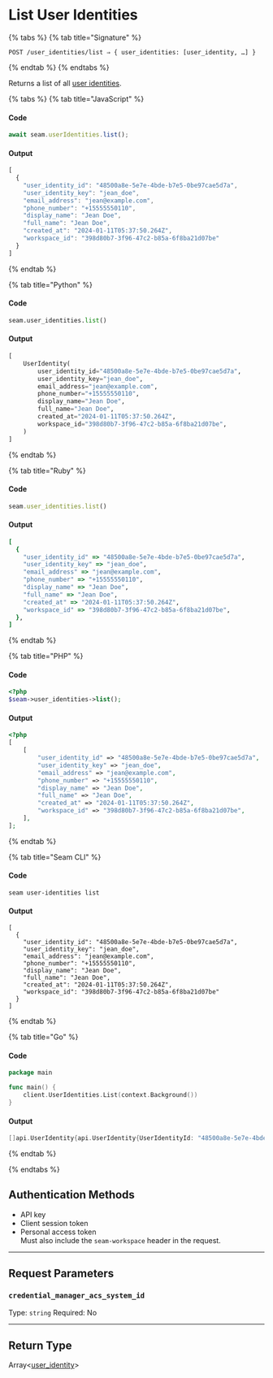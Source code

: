 # List User Identities

{% tabs %}
{% tab title="Signature" %}
```
POST /user_identities/list ⇒ { user_identities: [user_identity, …] }
```
{% endtab %}
{% endtabs %}

Returns a list of all [user identities](https://docs.seam.co/latest/capability-guides/mobile-access-in-development/managing-mobile-app-user-accounts-with-user-identities#what-is-a-user-identity).

{% tabs %}
{% tab title="JavaScript" %}
#### Code

```javascript
await seam.userIdentities.list();
```

#### Output

```javascript
[
  {
    "user_identity_id": "48500a8e-5e7e-4bde-b7e5-0be97cae5d7a",
    "user_identity_key": "jean_doe",
    "email_address": "jean@example.com",
    "phone_number": "+15555550110",
    "display_name": "Jean Doe",
    "full_name": "Jean Doe",
    "created_at": "2024-01-11T05:37:50.264Z",
    "workspace_id": "398d80b7-3f96-47c2-b85a-6f8ba21d07be"
  }
]
```
{% endtab %}

{% tab title="Python" %}
#### Code

```python
seam.user_identities.list()
```

#### Output

```python
[
    UserIdentity(
        user_identity_id="48500a8e-5e7e-4bde-b7e5-0be97cae5d7a",
        user_identity_key="jean_doe",
        email_address="jean@example.com",
        phone_number="+15555550110",
        display_name="Jean Doe",
        full_name="Jean Doe",
        created_at="2024-01-11T05:37:50.264Z",
        workspace_id="398d80b7-3f96-47c2-b85a-6f8ba21d07be",
    )
]
```
{% endtab %}

{% tab title="Ruby" %}
#### Code

```ruby
seam.user_identities.list()
```

#### Output

```ruby
[
  {
    "user_identity_id" => "48500a8e-5e7e-4bde-b7e5-0be97cae5d7a",
    "user_identity_key" => "jean_doe",
    "email_address" => "jean@example.com",
    "phone_number" => "+15555550110",
    "display_name" => "Jean Doe",
    "full_name" => "Jean Doe",
    "created_at" => "2024-01-11T05:37:50.264Z",
    "workspace_id" => "398d80b7-3f96-47c2-b85a-6f8ba21d07be",
  },
]
```
{% endtab %}

{% tab title="PHP" %}
#### Code

```php
<?php
$seam->user_identities->list();
```

#### Output

```php
<?php
[
    [
        "user_identity_id" => "48500a8e-5e7e-4bde-b7e5-0be97cae5d7a",
        "user_identity_key" => "jean_doe",
        "email_address" => "jean@example.com",
        "phone_number" => "+15555550110",
        "display_name" => "Jean Doe",
        "full_name" => "Jean Doe",
        "created_at" => "2024-01-11T05:37:50.264Z",
        "workspace_id" => "398d80b7-3f96-47c2-b85a-6f8ba21d07be",
    ],
];
```
{% endtab %}

{% tab title="Seam CLI" %}
#### Code

```seam_cli
seam user-identities list
```

#### Output

```seam_cli
[
  {
    "user_identity_id": "48500a8e-5e7e-4bde-b7e5-0be97cae5d7a",
    "user_identity_key": "jean_doe",
    "email_address": "jean@example.com",
    "phone_number": "+15555550110",
    "display_name": "Jean Doe",
    "full_name": "Jean Doe",
    "created_at": "2024-01-11T05:37:50.264Z",
    "workspace_id": "398d80b7-3f96-47c2-b85a-6f8ba21d07be"
  }
]
```
{% endtab %}

{% tab title="Go" %}
#### Code

```go
package main

func main() {
	client.UserIdentities.List(context.Background())
}
```

#### Output

```go
[]api.UserIdentity{api.UserIdentity{UserIdentityId: "48500a8e-5e7e-4bde-b7e5-0be97cae5d7a", UserIdentityKey: "jean_doe", EmailAddress: "jean@example.com", PhoneNumber: "+15555550110", DisplayName: "Jean Doe", FullName: "Jean Doe", CreatedAt: "2024-01-11T05:37:50.264Z", WorkspaceId: "398d80b7-3f96-47c2-b85a-6f8ba21d07be"}}
```
{% endtab %}

{% endtabs %}

## Authentication Methods

- API key
- Client session token
- Personal access token
  <br>Must also include the `seam-workspace` header in the request.

---

## Request Parameters

### `credential_manager_acs_system_id`

Type: `string`
Required: No

---


## Return Type

Array<[user\_identity](./)>
